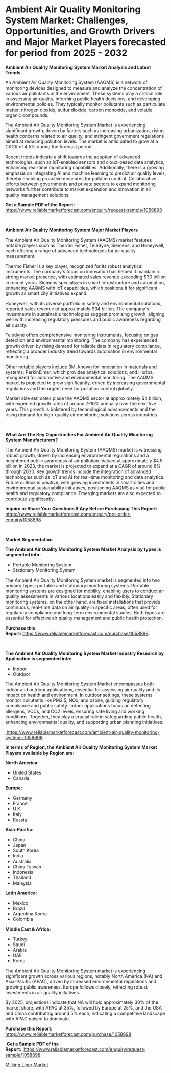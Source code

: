 <p><h1>Ambient Air Quality Monitoring System Market: Challenges, Opportunities, and Growth Drivers and Major Market Players forecasted for period from 2025 - 2032</h1></p><p><strong>Ambient Air Quality Monitoring System Market Analysis and Latest Trends</strong></p>
<p><p>An Ambient Air Quality Monitoring System (AAQMS) is a network of monitoring devices designed to measure and analyze the concentration of various air pollutants in the environment. These systems play a critical role in assessing air quality, informing public health decisions, and developing environmental policies. They typically monitor pollutants such as particulate matter, nitrogen dioxide, sulfur dioxide, carbon monoxide, and volatile organic compounds.</p><p>The Ambient Air Quality Monitoring System Market is experiencing significant growth, driven by factors such as increasing urbanization, rising health concerns related to air quality, and stringent government regulations aimed at reducing pollution levels. The market is anticipated to grow at a CAGR of 4.5% during the forecast period. </p><p>Recent trends indicate a shift towards the adoption of advanced technologies, such as IoT-enabled sensors and cloud-based data analytics, enhancing real-time monitoring capabilities. Additionally, there is a growing emphasis on integrating AI and machine learning to predict air quality levels, thereby enabling proactive measures for pollution control. Collaborative efforts between governments and private sectors to expand monitoring networks further contribute to market expansion and innovation in air quality management solutions.</p></p>
<p><strong>Get a Sample PDF of the Report:&nbsp;</strong> <a href="https://www.reliablemarketforecast.com/enquiry/request-sample/1058898?utm_campaign=1833&utm_medium=2&utm_source=Github&utm_content=ia&utm_term=18022025&utm_id=ambient-air-quality-monitoring-system">https://www.reliablemarketforecast.com/enquiry/request-sample/1058898</a></p>
<p>&nbsp;</p>
<p><strong>Ambient Air Quality Monitoring System Major Market Players</strong></p>
<p><p>The Ambient Air Quality Monitoring System (AAQMS) market features notable players such as Thermo Fisher, Teledyne, Siemens, and Honeywell, each offering a range of advanced technologies for air quality measurement. </p><p>Thermo Fisher is a key player, recognized for its robust analytical instruments. The company's focus on innovation has helped it maintain a strong market presence, with estimated sales revenue exceeding $30 billion in recent years. Siemens specializes in smart infrastructure and automation, enhancing AAQMS with IoT capabilities, which positions it for significant growth as smart city initiatives expand.</p><p>Honeywell, with its diverse portfolio in safety and environmental solutions, reported sales revenue of approximately $34 billion. The company's investments in sustainable technologies suggest promising growth, aligning well with increasing regulatory pressures and public awareness regarding air quality.</p><p>Teledyne offers comprehensive monitoring instruments, focusing on gas detection and environmental monitoring. The company has experienced growth driven by rising demand for reliable data in regulatory compliance, reflecting a broader industry trend towards automation in environmental monitoring.</p><p>Other notable players include 3M, known for innovation in materials and systems; PerkinElmer, which provides analytical solutions; and Horiba, recognized for automotive and environmental monitoring. The AAQMS market is projected to grow significantly, driven by increasing governmental regulations and the urgent need for pollution control globally. </p><p>Market size estimates place the AAQMS sector at approximately $4 billion, with expected growth rates of around 7-10% annually over the next five years. This growth is bolstered by technological advancements and the rising demand for high-quality air monitoring solutions across industries.</p></p>
<p>&nbsp;</p>
<p><strong>What Are The Key Opportunities For Ambient Air Quality Monitoring System Manufacturers?</strong></p>
<p><p>The Ambient Air Quality Monitoring System (AAQMS) market is witnessing robust growth, driven by increasing environmental regulations and a heightened public awareness of air pollution. Valued at approximately $4.5 billion in 2023, the market is projected to expand at a CAGR of around 8% through 2030. Key growth trends include the integration of advanced technologies such as IoT and AI for real-time monitoring and data analytics. Future outlook is positive, with growing investments in smart cities and environmental sustainability initiatives, positioning AAQMS as vital for public health and regulatory compliance. Emerging markets are also expected to contribute significantly.</p></p>
<p><strong>Inquire or Share Your Questions If Any Before Purchasing This Report:</strong> <a href="https://www.reliablemarketforecast.com/enquiry/pre-order-enquiry/1058898?utm_campaign=1833&utm_medium=2&utm_source=Github&utm_content=ia&utm_term=18022025&utm_id=ambient-air-quality-monitoring-system">https://www.reliablemarketforecast.com/enquiry/pre-order-enquiry/1058898</a></p>
<p>&nbsp;</p>
<p><strong>Market Segmentation</strong></p>
<p><strong>The Ambient Air Quality Monitoring System Market Analysis by types is segmented into:</strong></p>
<p><ul><li>Portable Monitoring System</li><li>Stationary Monitoring System</li></ul></p>
<p><p>The Ambient Air Quality Monitoring System market is segmented into two primary types: portable and stationary monitoring systems. Portable monitoring systems are designed for mobility, enabling users to conduct air quality assessments in various locations easily and flexibly. Stationary monitoring systems, on the other hand, are fixed installations that provide continuous, real-time data on air quality in specific areas, often used for regulatory compliance and long-term environmental studies. Both types are essential for effective air quality management and public health protection.</p></p>
<p><strong>Purchase this Report:&nbsp;</strong><a href="https://www.reliablemarketforecast.com/purchase/1058898?utm_campaign=1833&utm_medium=2&utm_source=Github&utm_content=ia&utm_term=18022025&utm_id=ambient-air-quality-monitoring-system">https://www.reliablemarketforecast.com/purchase/1058898</a></p>
<p>&nbsp;</p>
<p><strong>The Ambient Air Quality Monitoring System Market Industry Research by Application is segmented into:</strong></p>
<p><ul><li>Indoor</li><li>Outdoor</li></ul></p>
<p><p>The Ambient Air Quality Monitoring System Market encompasses both indoor and outdoor applications, essential for assessing air quality and its impact on health and environment. In outdoor settings, these systems monitor pollutants like PM2.5, NOx, and ozone, guiding regulatory compliance and public safety. Indoor applications focus on detecting allergens, VOCs, and CO2 levels, ensuring safe living and working conditions. Together, they play a crucial role in safeguarding public health, enhancing environmental quality, and supporting urban planning initiatives.</p></p>
<p><a href="https://www.reliablemarketforecast.com/ambient-air-quality-monitoring-system-r1058898?utm_campaign=1833&utm_medium=2&utm_source=Github&utm_content=ia&utm_term=18022025&utm_id=ambient-air-quality-monitoring-system">&nbsp;https://www.reliablemarketforecast.com/ambient-air-quality-monitoring-system-r1058898</a></p>
<p><strong>In terms of Region, the Ambient Air Quality Monitoring System Market Players available by Region are:</strong></p>
<p>
    <p> <strong> North America: </strong>
        <ul>
            <li>United States</li>
            <li>Canada</li>
        </ul>
        </p> 
    <p> <strong> Europe: </strong>
        <ul>
            <li>Germany</li>
            <li>France</li>
            <li>U.K.</li>
            <li>Italy</li>
            <li>Russia</li>
        </ul>
        </p> 
    <p> <strong> Asia-Pacific: </strong>
        <ul>
            <li>China</li>
            <li>Japan</li>
            <li>South Korea</li>
            <li>India</li>
            <li>Australia</li>
            <li>China Taiwan</li>
            <li>Indonesia</li>
            <li>Thailand</li>
            <li>Malaysia</li>
        </ul>
        </p> 
    <p> <strong> Latin America: </strong>
        <ul>
            <li>Mexico</li>
            <li>Brazil</li>
            <li>Argentina Korea</li>
            <li>Colombia</li>
        </ul>
        </p> 
    <p> <strong> Middle East & Africa: </strong>
        <ul>
            <li>Turkey</li>
            <li>Saudi</li>
            <li>Arabia</li>
            <li>UAE</li>
            <li>Korea</li>
        </ul>
    </p>
    </p>
<p><p>The Ambient Air Quality Monitoring System market is experiencing significant growth across various regions, notably North America (NA) and Asia-Pacific (APAC), driven by increased environmental regulations and growing public awareness. Europe follows closely, reflecting robust investments in air quality initiatives. </p><p>By 2025, projections indicate that NA will hold approximately 30% of the market share, with APAC at 35%, followed by Europe at 25%, and the USA and China contributing around 5% each, indicating a competitive landscape with APAC poised to dominate.</p></p>
<p><strong>Purchase this Report: </strong><a href="https://www.reliablemarketforecast.com/purchase/1058898?utm_campaign=1833&utm_medium=2&utm_source=Github&utm_content=ia&utm_term=18022025&utm_id=ambient-air-quality-monitoring-system">https://www.reliablemarketforecast.com/purchase/1058898</a></p>
<p>&nbsp;<strong>Get a Sample PDF of the Report:&nbsp;&nbsp;</strong><a href="https://www.reliablemarketforecast.com/enquiry/request-sample/1058898?utm_campaign=1833&utm_medium=2&utm_source=Github&utm_content=ia&utm_term=18022025&utm_id=ambient-air-quality-monitoring-system">https://www.reliablemarketforecast.com/enquiry/request-sample/1058898</a></p>
<p><strong></strong></p>
<p><p><a href="https://github.com/FassouRP/Market-Research-Report-List-7/blob/main/milking-liner-market.md?utm_campaign=1833&utm_medium=2&utm_source=Github&utm_content=ia&utm_term=18022025&utm_id=ambient-air-quality-monitoring-system">Milking Liner Market</a></p></p>
